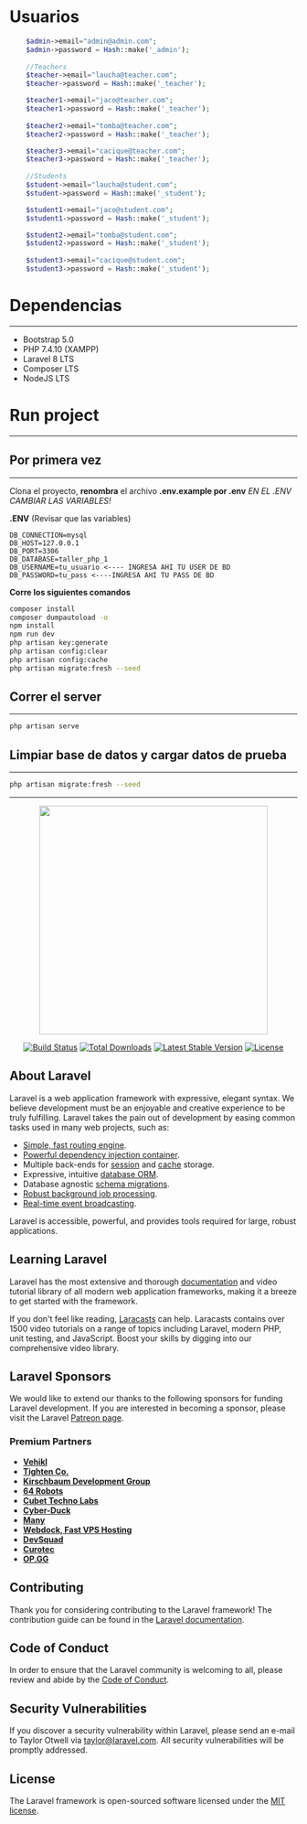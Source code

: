 #  Usuarios

```php
    $admin->email="admin@admin.com";
    $admin->password = Hash::make('_admin');
    
    //Teachers
    $teacher->email="laucha@teacher.com";
    $teacher->password = Hash::make('_teacher');

    $teacher1->email="jaco@teacher.com";
    $teacher1->password = Hash::make('_teacher');
    
    $teacher2->email="tomba@teacher.com";
    $teacher2->password = Hash::make('_teacher');

    $teacher3->email="cacique@teacher.com";
    $teacher3->password = Hash::make('_teacher');
    
    //Students
    $student->email="laucha@student.com";
    $student->password = Hash::make('_student');

    $student1->email="jaco@student.com";
    $student1->password = Hash::make('_student');

	$student2->email="tomba@student.com";
    $student2->password = Hash::make('_student');
        
    $student3->email="cacique@student.com";
    $student3->password = Hash::make('_student');

```



# Dependencias

---
* Bootstrap 5.0
* PHP 7.4.10 (XAMPP)
* Laravel 8 LTS
* Composer LTS
* NodeJS LTS

# Run project

---
## Por primera vez

---
Clona el proyecto, **renombra** el archivo **.env.example por .env**
*EN EL .ENV CAMBIAR LAS VARIABLES!*

**.ENV** (Revisar que las variables)

```
DB_CONNECTION=mysql
DB_HOST=127.0.0.1
DB_PORT=3306
DB_DATABASE=taller_php_1
DB_USERNAME=tu_usuario <---- INGRESA AHI TU USER DE BD
DB_PASSWORD=tu_pass <----INGRESA AHI TU PASS DE BD

```



**Corre los siguientes comandos**

```bash
composer install
composer dumpautoload -o
npm install
npm run dev
php artisan key:generate
php artisan config:clear
php artisan config:cache
php artisan migrate:fresh --seed
```

## Correr el server

---
```bash
php artisan serve
```
## Limpiar base de datos y cargar datos de prueba

---

```bash
php artisan migrate:fresh --seed
```

---

<p align="center"><a href="https://laravel.com" target="_blank"><img src="https://raw.githubusercontent.com/laravel/art/master/logo-lockup/5%20SVG/2%20CMYK/1%20Full%20Color/laravel-logolockup-cmyk-red.svg" width="400"></a></p>

<p align="center">
<a href="https://travis-ci.org/laravel/framework"><img src="https://travis-ci.org/laravel/framework.svg" alt="Build Status"></a>
<a href="https://packagist.org/packages/laravel/framework"><img src="https://img.shields.io/packagist/dt/laravel/framework" alt="Total Downloads"></a>
<a href="https://packagist.org/packages/laravel/framework"><img src="https://img.shields.io/packagist/v/laravel/framework" alt="Latest Stable Version"></a>
<a href="https://packagist.org/packages/laravel/framework"><img src="https://img.shields.io/packagist/l/laravel/framework" alt="License"></a>
</p>

## About Laravel

Laravel is a web application framework with expressive, elegant syntax. We believe development must be an enjoyable and creative experience to be truly fulfilling. Laravel takes the pain out of development by easing common tasks used in many web projects, such as:

-   [Simple, fast routing engine](https://laravel.com/docs/routing).
-   [Powerful dependency injection container](https://laravel.com/docs/container).
-   Multiple back-ends for [session](https://laravel.com/docs/session) and [cache](https://laravel.com/docs/cache) storage.
-   Expressive, intuitive [database ORM](https://laravel.com/docs/eloquent).
-   Database agnostic [schema migrations](https://laravel.com/docs/migrations).
-   [Robust background job processing](https://laravel.com/docs/queues).
-   [Real-time event broadcasting](https://laravel.com/docs/broadcasting).

Laravel is accessible, powerful, and provides tools required for large, robust applications.

## Learning Laravel

Laravel has the most extensive and thorough [documentation](https://laravel.com/docs) and video tutorial library of all modern web application frameworks, making it a breeze to get started with the framework.

If you don't feel like reading, [Laracasts](https://laracasts.com) can help. Laracasts contains over 1500 video tutorials on a range of topics including Laravel, modern PHP, unit testing, and JavaScript. Boost your skills by digging into our comprehensive video library.

## Laravel Sponsors

We would like to extend our thanks to the following sponsors for funding Laravel development. If you are interested in becoming a sponsor, please visit the Laravel [Patreon page](https://patreon.com/taylorotwell).

### Premium Partners

-   **[Vehikl](https://vehikl.com/)**
-   **[Tighten Co.](https://tighten.co)**
-   **[Kirschbaum Development Group](https://kirschbaumdevelopment.com)**
-   **[64 Robots](https://64robots.com)**
-   **[Cubet Techno Labs](https://cubettech.com)**
-   **[Cyber-Duck](https://cyber-duck.co.uk)**
-   **[Many](https://www.many.co.uk)**
-   **[Webdock, Fast VPS Hosting](https://www.webdock.io/en)**
-   **[DevSquad](https://devsquad.com)**
-   **[Curotec](https://www.curotec.com/services/technologies/laravel/)**
-   **[OP.GG](https://op.gg)**

## Contributing

Thank you for considering contributing to the Laravel framework! The contribution guide can be found in the [Laravel documentation](https://laravel.com/docs/contributions).

## Code of Conduct

In order to ensure that the Laravel community is welcoming to all, please review and abide by the [Code of Conduct](https://laravel.com/docs/contributions#code-of-conduct).

## Security Vulnerabilities

If you discover a security vulnerability within Laravel, please send an e-mail to Taylor Otwell via [taylor@laravel.com](mailto:taylor@laravel.com). All security vulnerabilities will be promptly addressed.

## License

The Laravel framework is open-sourced software licensed under the [MIT license](https://opensource.org/licenses/MIT).

